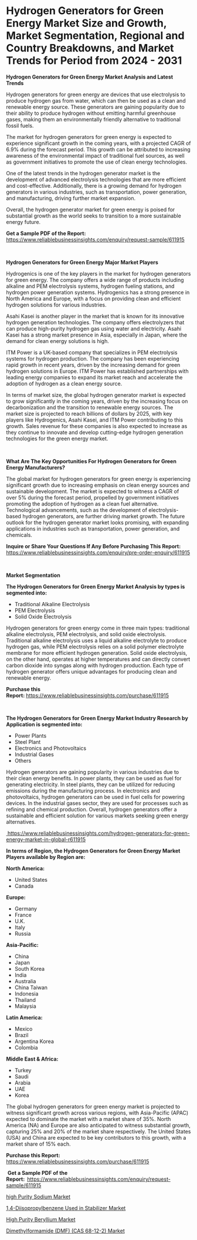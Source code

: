 <p><h1>Hydrogen Generators for Green Energy Market Size and Growth, Market Segmentation, Regional and Country Breakdowns, and Market Trends for Period from 2024 -  2031</h1></p><p><strong>Hydrogen Generators for Green Energy Market Analysis and Latest Trends</strong></p>
<p><p>Hydrogen generators for green energy are devices that use electrolysis to produce hydrogen gas from water, which can then be used as a clean and renewable energy source. These generators are gaining popularity due to their ability to produce hydrogen without emitting harmful greenhouse gases, making them an environmentally friendly alternative to traditional fossil fuels.</p><p>The market for hydrogen generators for green energy is expected to experience significant growth in the coming years, with a projected CAGR of 6.9% during the forecast period. This growth can be attributed to increasing awareness of the environmental impact of traditional fuel sources, as well as government initiatives to promote the use of clean energy technologies.</p><p>One of the latest trends in the hydrogen generator market is the development of advanced electrolysis technologies that are more efficient and cost-effective. Additionally, there is a growing demand for hydrogen generators in various industries, such as transportation, power generation, and manufacturing, driving further market expansion.</p><p>Overall, the hydrogen generator market for green energy is poised for substantial growth as the world seeks to transition to a more sustainable energy future.</p></p>
<p><strong>Get a Sample PDF of the Report:&nbsp;</strong> <a href="https://www.reliablebusinessinsights.com/enquiry/request-sample/611915">https://www.reliablebusinessinsights.com/enquiry/request-sample/611915</a></p>
<p>&nbsp;</p>
<p><strong>Hydrogen Generators for Green Energy Major Market Players</strong></p>
<p><p>Hydrogenics is one of the key players in the market for hydrogen generators for green energy. The company offers a wide range of products including alkaline and PEM electrolysis systems, hydrogen fueling stations, and hydrogen power generation systems. Hydrogenics has a strong presence in North America and Europe, with a focus on providing clean and efficient hydrogen solutions for various industries.</p><p>Asahi Kasei is another player in the market that is known for its innovative hydrogen generation technologies. The company offers electrolyzers that can produce high-purity hydrogen gas using water and electricity. Asahi Kasei has a strong market presence in Asia, especially in Japan, where the demand for clean energy solutions is high.</p><p>ITM Power is a UK-based company that specializes in PEM electrolysis systems for hydrogen production. The company has been experiencing rapid growth in recent years, driven by the increasing demand for green hydrogen solutions in Europe. ITM Power has established partnerships with leading energy companies to expand its market reach and accelerate the adoption of hydrogen as a clean energy source.</p><p>In terms of market size, the global hydrogen generator market is expected to grow significantly in the coming years, driven by the increasing focus on decarbonization and the transition to renewable energy sources. The market size is projected to reach billions of dollars by 2025, with key players like Hydrogenics, Asahi Kasei, and ITM Power contributing to this growth. Sales revenue for these companies is also expected to increase as they continue to innovate and develop cutting-edge hydrogen generation technologies for the green energy market.</p></p>
<p>&nbsp;</p>
<p><strong>What Are The Key Opportunities For Hydrogen Generators for Green Energy Manufacturers?</strong></p>
<p><p>The global market for hydrogen generators for green energy is experiencing significant growth due to increasing emphasis on clean energy sources and sustainable development. The market is expected to witness a CAGR of over 5% during the forecast period, propelled by government initiatives promoting the adoption of hydrogen as a clean fuel alternative. Technological advancements, such as the development of electrolysis-based hydrogen generators, are further driving market growth. The future outlook for the hydrogen generator market looks promising, with expanding applications in industries such as transportation, power generation, and chemicals.</p></p>
<p><strong>Inquire or Share Your Questions If Any Before Purchasing This Report:</strong> <a href="https://www.reliablebusinessinsights.com/enquiry/pre-order-enquiry/611915">https://www.reliablebusinessinsights.com/enquiry/pre-order-enquiry/611915</a></p>
<p>&nbsp;</p>
<p><strong>Market Segmentation</strong></p>
<p><strong>The Hydrogen Generators for Green Energy Market Analysis by types is segmented into:</strong></p>
<p><ul><li>Traditional Alkaline Electrolysis</li><li>PEM Electrolysis</li><li>Solid Oxide Electrolysis</li></ul></p>
<p><p>Hydrogen generators for green energy come in three main types: traditional alkaline electrolysis, PEM electrolysis, and solid oxide electrolysis. Traditional alkaline electrolysis uses a liquid alkaline electrolyte to produce hydrogen gas, while PEM electrolysis relies on a solid polymer electrolyte membrane for more efficient hydrogen generation. Solid oxide electrolysis, on the other hand, operates at higher temperatures and can directly convert carbon dioxide into syngas along with hydrogen production. Each type of hydrogen generator offers unique advantages for producing clean and renewable energy.</p></p>
<p><strong>Purchase this Report:&nbsp;</strong><a href="https://www.reliablebusinessinsights.com/purchase/611915">https://www.reliablebusinessinsights.com/purchase/611915</a></p>
<p>&nbsp;</p>
<p><strong>The Hydrogen Generators for Green Energy Market Industry Research by Application is segmented into:</strong></p>
<p><ul><li>Power Plants</li><li>Steel Plant</li><li>Electronics and Photovoltaics</li><li>Industrial Gases</li><li>Others</li></ul></p>
<p><p>Hydrogen generators are gaining popularity in various industries due to their clean energy benefits. In power plants, they can be used as fuel for generating electricity. In steel plants, they can be utilized for reducing emissions during the manufacturing process. In electronics and photovoltaics, hydrogen generators can be used in fuel cells for powering devices. In the industrial gases sector, they are used for processes such as refining and chemical production. Overall, hydrogen generators offer a sustainable and efficient solution for various markets seeking green energy alternatives.</p></p>
<p><a href="https://www.reliablebusinessinsights.com/hydrogen-generators-for-green-energy-market-in-global-r611915">&nbsp;https://www.reliablebusinessinsights.com/hydrogen-generators-for-green-energy-market-in-global-r611915</a></p>
<p><strong>In terms of Region, the Hydrogen Generators for Green Energy Market Players available by Region are:</strong></p>
<p>
    <p> <strong> North America: </strong>
        <ul>
            <li>United States</li>
            <li>Canada</li>
        </ul>
        </p> 
    <p> <strong> Europe: </strong>
        <ul>
            <li>Germany</li>
            <li>France</li>
            <li>U.K.</li>
            <li>Italy</li>
            <li>Russia</li>
        </ul>
        </p> 
    <p> <strong> Asia-Pacific: </strong>
        <ul>
            <li>China</li>
            <li>Japan</li>
            <li>South Korea</li>
            <li>India</li>
            <li>Australia</li>
            <li>China Taiwan</li>
            <li>Indonesia</li>
            <li>Thailand</li>
            <li>Malaysia</li>
        </ul>
        </p> 
    <p> <strong> Latin America: </strong>
        <ul>
            <li>Mexico</li>
            <li>Brazil</li>
            <li>Argentina Korea</li>
            <li>Colombia</li>
        </ul>
        </p> 
    <p> <strong> Middle East & Africa: </strong>
        <ul>
            <li>Turkey</li>
            <li>Saudi</li>
            <li>Arabia</li>
            <li>UAE</li>
            <li>Korea</li>
        </ul>
    </p>
    </p>
<p><p>The global hydrogen generators for green energy market is projected to witness significant growth across various regions, with Asia-Pacific (APAC) expected to dominate the market with a market share of 35%. North America (NA) and Europe are also anticipated to witness substantial growth, capturing 25% and 20% of the market share respectively. The United States (USA) and China are expected to be key contributors to this growth, with a market share of 15% each.</p></p>
<p><strong>Purchase this Report: </strong><a href="https://www.reliablebusinessinsights.com/purchase/611915">https://www.reliablebusinessinsights.com/purchase/611915</a></p>
<p>&nbsp;<strong>Get a Sample PDF of the Report:&nbsp;&nbsp;</strong><a href="https://www.reliablebusinessinsights.com/enquiry/request-sample/611915">https://www.reliablebusinessinsights.com/enquiry/request-sample/611915</a></p>
<p><strong></strong></p>
<p><p><a href="https://github.com/Sherrillcrooksxa8i18ucf2m/Market-Research-Report-List-3/blob/main/high-purity-sodium-market.md">high Purity Sodium Market</a></p><p><a href="https://medium.com/@sallyselcenk46/1-4-diisopropylbenzene-used-in-stabilizer-market-growth-outlook-from-2024-to-2031-and-it-is-54e285485bb2">1,4-Diisopropylbenzene Used in Stabilizer Market</a></p><p><a href="https://github.com/AlysaLedner2023/Market-Research-Report-List-2/blob/main/high-purity-beryllium-market.md">High Purity Beryllium Market</a></p><p><a href="https://medium.com/@neilrogers69/dimethylformamide-dmf-cas-68-12-2-market-report-by-product-type-dimethylformamide-99-9-dimeth-596ae42782dd">Dimethylformamide (DMF) (CAS 68-12-2) Market</a></p></p>